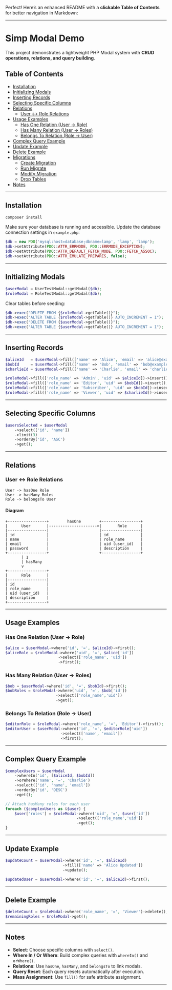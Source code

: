 Perfect! Here’s an enhanced README with a **clickable Table of Contents** for better navigation in Markdown:

---

# Simp Modal Demo

This project demonstrates a lightweight PHP Modal system with **CRUD operations, relations, and query building**.

## Table of Contents

* [Installation](#installation)
* [Initializing Modals](docs/modal.md)
* [Inserting Records](docs/modal.md#inserting-records)
* [Selecting Specific Columns](docs/modal.md#selecting-specific-columns)
* [Relations](docs/modal.md#relations)
    * [User ↔ Role Relations](docs/modal.md#user-↔-role-relations)
* [Usage Examples](docs/modal.md#usage-examples)
    * [Has One Relation (User -> Role)](docs/modal.md#has-one-relation-user--role)
    * [Has Many Relation (User -> Roles)](docs/modal.md#has-many-relation-user--roles)
    * [Belongs To Relation (Role -> User)](docs/modal.md#belongs-to-relation-role--user)
* [Complex Query Example](docs/modal.md#complex-query-example)
* [Update Example](docs/modal.md#update-example)
* [Delete Example](docs/modal.md#delete-example)
* [Migrations](docs/migration.md)
    * [Create Migration](docs/migration.md#create-migration)
    * [Run Migrate](docs/migrate.md#run-migrate)
    * [Modify Migration](docs/modify.md#modify-migration)
    * [Drop Tables](docs/drop.md#drop-tables)
* [Notes](#notes)

---

## Installation

```bash
composer install
```

Make sure your database is running and accessible. Update the database connection settings in `example.php`:

```php
$db = new PDO('mysql:host=database;dbname=lamp', 'lamp', 'lamp');
$db->setAttribute(PDO::ATTR_ERRMODE, PDO::ERRMODE_EXCEPTION);
$db->setAttribute(PDO::ATTR_DEFAULT_FETCH_MODE, PDO::FETCH_ASSOC);
$db->setAttribute(PDO::ATTR_EMULATE_PREPARES, false);
```

---

## Initializing Modals

```php
$userModal = UserTestModal::getModal($db);
$roleModal = RoleTestModal::getModal($db);
```

Clear tables before seeding:

```php
$db->exec("DELETE FROM {$roleModal->getTable()}");
$db->exec("ALTER TABLE {$roleModal->getTable()} AUTO_INCREMENT = 1");
$db->exec("DELETE FROM {$userModal->getTable()}");
$db->exec("ALTER TABLE {$userModal->getTable()} AUTO_INCREMENT = 1");
```

---

## Inserting Records

```php
$aliceId   = $userModal->fill(['name' => 'Alice', 'email' => 'alice@example.com', 'password' => 'secret'])->insert();
$bobId     = $userModal->fill(['name' => 'Bob', 'email' => 'bob@example.com', 'password' => 'pass'])->insert();
$charlieId = $userModal->fill(['name' => 'Charlie', 'email' => 'charlie@example.com', 'password' => '1234'])->insert();

$roleModal->fill(['role_name' => 'Admin', 'uid' => $aliceId])->insert();
$roleModal->fill(['role_name' => 'Editor', 'uid' => $bobId])->insert();
$roleModal->fill(['role_name' => 'Subscriber', 'uid' => $bobId])->insert();
$roleModal->fill(['role_name' => 'Viewer', 'uid' => $charlieId])->insert();
```

---

## Selecting Specific Columns

```php
$usersSelected = $userModal
    ->select(['id', 'name'])
    ->limit(3)
    ->orderBy('id', 'ASC')
    ->get();
```

---

## Relations

### User ↔ Role Relations

```
User -> hasOne Role
User -> hasMany Roles
Role -> belongsTo User
```

#### Diagram

```text
+-----------------+        hasOne        +-----------------+
|      User       |--------------------->|       Role      |
|-----------------|                      |-----------------|
| id              |                      | id              |
| name            |                      | role_name       |
| email           |                      | uid (user_id)   |
| password        |                      | description     |
+-----------------+                      +-----------------+
       | 1
       | hasMany
       v
+-----------------+
|      Role       |
|-----------------|
| id              |
| role_name       |
| uid (user_id)   |
| description     |
+-----------------+
```

---

## Usage Examples

### Has One Relation (User -> Role)

```php
$alice = $userModal->where('id', '=', $aliceId)->first();
$aliceRole = $roleModal->where('uid', '=', $alice['id'])
                       ->select(['role_name', 'uid'])
                       ->first();
```

### Has Many Relation (User -> Roles)

```php
$bob = $userModal->where('id', '=', $bobId)->first();
$bobRoles = $roleModal->where('uid', '=', $bob['id'])
                      ->select(['role_name','uid'])
                      ->get();
```

### Belongs To Relation (Role -> User)

```php
$editorRole = $roleModal->where('role_name', '=', 'Editor')->first();
$editorUser = $userModal->where('id', '=', $editorRole['uid'])
                        ->select(['name', 'email'])
                        ->first();
```

---

## Complex Query Example

```php
$complexUsers = $userModal
    ->whereIn('id', [$aliceId, $bobId])
    ->orWhere('name', '=', 'Charlie')
    ->select(['id', 'name', 'email'])
    ->orderBy('id', 'DESC')
    ->get();

// Attach hasMany roles for each user
foreach ($complexUsers as &$user) {
    $user['roles'] = $roleModal->where('uid', '=', $user['id'])
                               ->select(['role_name','uid'])
                               ->get();
}
```

---

## Update Example

```php
$updateCount = $userModal->where('id', '=', $aliceId)
                         ->fill(['name' => 'Alice Updated'])
                         ->update();

$updatedUser = $userModal->where('id', '=', $aliceId)->first();
```

---

## Delete Example

```php
$deleteCount = $roleModal->where('role_name', '=', 'Viewer')->delete();
$remainingRoles = $roleModal->get();
```

---

## Notes

* **Select**: Choose specific columns with `select()`.
* **Where In / Or Where**: Build complex queries with `whereIn()` and `orWhere()`.
* **Relations**: Use `hasOne`, `hasMany`, and `belongsTo` to link modals.
* **Query Reset**: Each query resets automatically after execution.
* **Mass Assignment**: Use `fill()` for safe attribute assignment.

---
